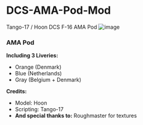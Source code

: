 # DCS-AMA-Pod-Mod
Tango-17 / Hoon DCS F-16 AMA Pod
![image](https://github.com/HoonDevCS/DCS-AMA-Pod-Mod/assets/169178687/d6b155f6-ba51-40a2-8d0d-d86343de1cd5)
### **AMA Pod** 


**Including 3 Liveries:**
 - Orange (Denmark) 
 - Blue (Netherlands)
 - Gray (Belgium + Denmark)

**Credits:**
- Model: Hoon
- Scripting: Tango-17
- **And special thanks to:** Roughmaster for textures
